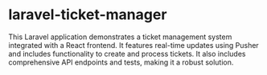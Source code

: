 # laravel-ticket-manager
This Laravel application demonstrates a ticket management system integrated with a React frontend. It features real-time updates using Pusher and includes functionality to create and process tickets. It also includes comprehensive API endpoints and tests, making it a robust solution.
